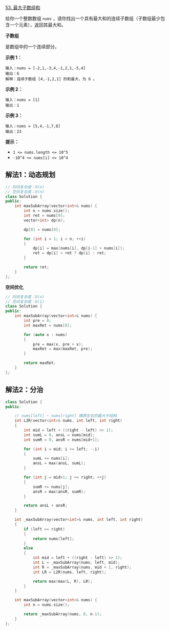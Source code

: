 [53. 最大子数组和](https://leetcode.cn/problems/maximum-subarray/)

给你一个整数数组 `nums` ，请你找出一个具有最大和的连续子数组（子数组最少包含一个元素），返回其最大和。



**子数组**

是数组中的一个连续部分。



 

**示例 1：**

```
输入：nums = [-2,1,-3,4,-1,2,1,-5,4]
输出：6
解释：连续子数组 [4,-1,2,1] 的和最大，为 6 。
```

**示例 2：**

```
输入：nums = [1]
输出：1
```

**示例 3：**

```
输入：nums = [5,4,-1,7,8]
输出：23
```

 

**提示：**

- `1 <= nums.length <= 10^5`
- `-10^4 <= nums[i] <= 10^4`



## 解法1：动态规划

```cc
// 时间复杂度：O(n)
// 空间复杂度：O(n)
class Solution {
public:
    int maxSubArray(vector<int>& nums) {
        int n = nums.size();
        int ret = nums[0];
        vector<int> dp(n);

        dp[0] = nums[0];

        for (int i = 1; i < n; ++i)
        {
            dp[i] = max(nums[i], dp[i-1] + nums[i]);
            ret = dp[i] > ret ? dp[i] : ret;
        }

        return ret;
    }
};
```

**空间优化**

```cc
// 时间复杂度：O(n)
// 空间复杂度：O(1)
class Solution {
public:
    int maxSubArray(vector<int>& nums) {
        int pre = 0;
        int maxRet = nums[0];

        for (auto x : nums)
        {
            pre = max(x, pre + x);
            maxRet = max(maxRet, pre);
        }

        return maxRet;
    }
};
```

## 解法2：分治

```cc
class Solution {
public:

    // nums[left] ~ nums[right] 横跨左右的最大子段和
    int L2R(vector<int>& nums, int left, int right) 
    {
        int mid = left + ((right - left) >> 1);
        int sumL = 0, ansL = nums[mid];
        int sumR = 0, ansR = nums[mid+1];

        for (int i = mid; i >= left; --i)
        {
            sumL += nums[i];
            ansL = max(ansL, sumL);
        }

        for (int j = mid+1; j <= right; ++j)
        {
            sumR += nums[j];
            ansR = max(ansR, sumR);
        }

        return ansL + ansR;
    }

    int _maxSubArray(vector<int>& nums, int left, int right)
    {
        if (left == right)
        {
            return nums[left];
        }
        else 
        {
            int mid = left + ((right - left) >> 1);
            int L = _maxSubArray(nums, left, mid);
            int R = _maxSubArray(nums, mid + 1, right);
            int LR = L2R(nums, left, right);

            return max(max(L, R), LR);
        }
    }

    int maxSubArray(vector<int>& nums) {
        int n = nums.size();

        return _maxSubArray(nums, 0, n-1);
    }
};
```

